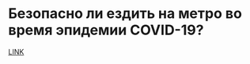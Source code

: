 # Безопасно ли ездить на метро во время эпидемии COVID-19?



[LINK](https://varlamov.ru/4055297.html)